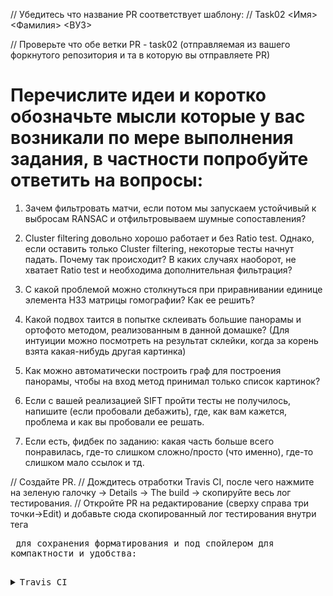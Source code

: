 // Убедитесь что название PR соответствует шаблону:
// Task02 <Имя> <Фамилия> <ВУЗ>

// Проверьте что обе ветки PR - task02 (отправляемая из вашего форкнутого репозитория и та в которую вы отправляете PR)

# Перечислите идеи и коротко обозначьте мысли которые у вас возникали по мере выполнения задания, в частности попробуйте ответить на вопросы:

1) Зачем фильтровать матчи, если потом мы запускаем устойчивый к выбросам RANSAC и отфильтровываем шумные сопоставления?

2) Cluster filtering довольно хорошо работает и без Ratio test. Однако, если оставить только Cluster filtering, некоторые тесты начнут падать. Почему так происходит? В каких случаях наоборот, не хватает Ratio test и необходима дополнительная фильтрация?

3) С какой проблемой можно столкнуться при приравнивании единице элемента H33 матрицы гомографии? Как ее решить?

4) Какой подвох таится в попытке склеивать большие панорамы и ортофото методом, реализованным в данной домашке? (Для интуиции можно посмотреть на результат склейки, когда за корень взята какая-нибудь другая картинка)

5) Как можно автоматически построить граф для построения панорамы, чтобы на вход метод принимал только список картинок?

6) Если с вашей реализацией SIFT пройти тесты не получилось, напишите (если пробовали дебажить), где, как вам кажется, проблема и как вы пробовали ее решать.

7) Если есть, фидбек по заданию: какая часть больше всего понравилась, где-то слишком сложно/просто (что именно), где-то слишком мало ссылок и тд.


// Создайте PR.
// Дождитесь отработки Travis CI, после чего нажмите на зеленую галочку -> Details -> The build -> скопируйте весь лог тестирования.
// Откройте PR на редактирование (сверху справа три точки->Edit) и добавьте сюда скопированный лог тестирования внутри тега <pre> для сохранения форматирования и под спойлером для компактности и удобства:

<details><summary>Travis CI</summary><p>

<pre>
$ ./build/test_sift
$ ./build/test_matching
Running main() from /home/runner/work/PhotogrammetryTasks2023/PhotogrammetryTasks2023/libs/3rdparty/libgtest/googletest/src/gtest_main.cc
[==========] Running 22 tests from 1 test suite.
[----------] Global test environment set-up.
[----------] 22 tests from SIFT
[ RUN      ] SIFT.MovedTheSameImage
[ORB_OCV] Points detected: 500 -> 500 (in 0.021269 sec)
...
[       OK ] SIFT.HerzJesu19RotateM40 (7730 ms)
[----------] 22 tests from SIFT (12918 ms total)
[----------] Global test environment tear-down
[==========] 22 tests from 1 test suite ran. (12918 ms total)
[  PASSED  ] 22 tests.
...
</pre>

</p></details>
